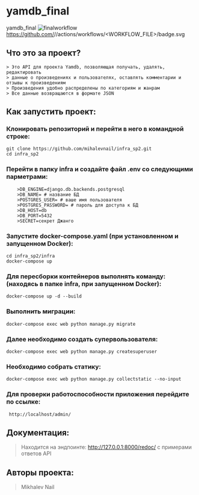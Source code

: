 # yamdb_final
yamdb_final
![finalworkflow](https://github.com/mihalev/yamdb_final/actions/workflows/yamdb_workflow.yml/badge.svg)
https://github.com/<OWNER>/<REPOSITORY>/actions/workflows/<WORKFLOW_FILE>/badge.svg

## Что это за проект?

```
> Это API для проекта Yamdb, позволяющая получать, удалять, редактировать
> данные о произведениях и пользователях, оставлять комментарии и отзывы к произведениям
> Произведения удобно распределены по категориям и жанрам
> Все данные возвращаются в формате JSON
```

## Как запустить проект:

### Клонировать репозиторий и перейти в него в командной строке:

```
git clone https://github.com/mihalevnail/infra_sp2.git
cd infra_sp2
```

### Перейти в папку infra и создайте файл .env со следующими парметрами:

```
    >DB_ENGINE=django.db.backends.postgresql
    >DB_NAME= # название БД
    >POSTGRES_USER= # ваше имя пользователя
    >POSTGRES_PASSWORD= # пароль для доступа к БД
    >DB_HOST=db
    >DB_PORT=5432
    >SECRET=секрет Джанго
```

### Запустите docker-compose.yaml (при установленном и запущенном Docker):

```
cd infra_sp2/infra
docker-compose up
```

### Для пересборки контейнеров выполнять команду: (находясь в папке infra, при запущенном Docker):

```
docker-compose up -d --build
```

### Выполнить миграции:

```
docker-compose exec web python manage.py migrate
```

### Далее необходимо создать супервользователя:

```
docker-compose exec web python manage.py createsuperuser
```

### Необходимо собрать статику:

```
docker-compose exec web python manage.py collectstatic --no-input
```

### Для проверки работоспособности приложения перейдите по ссылке:

```
 http://localhost/admin/
```

## Документация:
> Находится на эндпоинте: http://127.0.0.1:8000/redoc/ с примерами ответов API

## Авторы проекта:
> Mikhalev Nail
